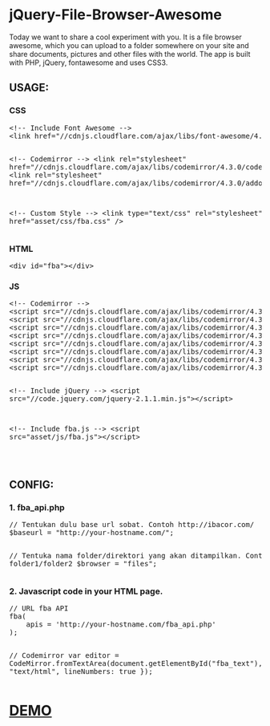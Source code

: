 jQuery-File-Browser-Awesome
===========================
<p>Today we want to share a cool experiment with you. It is a file browser awesome, which you can upload to a folder somewhere on your site and share documents, pictures and other files with the world. The app is built with PHP, jQuery, fontawesome and uses CSS3.</p>

<h2>USAGE:</h2>
<h3>CSS</h3>
<pre>
&lt;!-- Include Font Awesome --&gt;
&lt;link href="//cdnjs.cloudflare.com/ajax/libs/font-awesome/4.1.0/css/font-awesome.min.css" rel="stylesheet"&gt;
        
&lt;!-- Codemirror --&gt;
&lt;link rel="stylesheet" href="//cdnjs.cloudflare.com/ajax/libs/codemirror/4.3.0/codemirror.min.css"&gt;
&lt;link rel="stylesheet" href="//cdnjs.cloudflare.com/ajax/libs/codemirror/4.3.0/addon/dialog/dialog.min.css"&gt;
        
&lt;!-- Custom Style --&gt;
&lt;link type="text/css" rel="stylesheet" href="asset/css/fba.css" /&gt;
</pre>
<h3>HTML</h3>
<pre>
&lt;div id="fba"&gt;&lt;/div&gt;
</pre>
<h3>JS</h3>
<pre>
&lt;!-- Codemirror --&gt;
&lt;script src="//cdnjs.cloudflare.com/ajax/libs/codemirror/4.3.0/codemirror.min.js"&gt;&lt;/script&gt;
&lt;script src="//cdnjs.cloudflare.com/ajax/libs/codemirror/4.3.0/mode/xml/xml.min.js"&gt;&lt;/script&gt;
&lt;script src="//cdnjs.cloudflare.com/ajax/libs/codemirror/4.3.0/mode/javascript/javascript.min.js"&gt;&lt;/script&gt;
&lt;script src="//cdnjs.cloudflare.com/ajax/libs/codemirror/4.3.0/mode/css/css.min.js"&gt;&lt;/script&gt;
&lt;script src="//cdnjs.cloudflare.com/ajax/libs/codemirror/4.3.0/mode/htmlmixed/htmlmixed.min.js"&gt;&lt;/script&gt;
&lt;script src="//cdnjs.cloudflare.com/ajax/libs/codemirror/4.3.0/addon/dialog/dialog.min.js"&gt;&lt;/script&gt;
&lt;script src="//cdnjs.cloudflare.com/ajax/libs/codemirror/4.3.0/addon/search/searchcursor.min.js"&gt;&lt;/script&gt;
&lt;script src="//cdnjs.cloudflare.com/ajax/libs/codemirror/4.3.0/addon/search/search.min.js"&gt;&lt;/script&gt;
        
&lt;!-- Include jQuery --&gt;
&lt;script src="//code.jquery.com/jquery-2.1.1.min.js"&gt;&lt;/script&gt;
        
&lt;!-- Include fba.js --&gt;
&lt;script src="asset/js/fba.js"&gt;&lt;/script&gt;
</pre>
<br>
<h2>CONFIG:</h2>
<h3>1. fba_api.php</h3>
<pre>
// Tentukan dulu base url sobat. Contoh http://ibacor.com/
$baseurl = "http://your-hostname.com/";

// Tentuka nama folder/direktori yang akan ditampilkan. Contoh folder1/folder2
$browser = "files";
</pre>

<h3>2. Javascript code in your HTML page.</h3>
<pre>
// URL fba API
fba(
	apis = 'http://your-hostname.com/fba_api.php'
);

// Codemirror
var editor = CodeMirror.fromTextArea(document.getElementById("fba_text"),
{
   mode: "text/html", 
   lineNumbers: true
});
</pre>

<h1><a href="http://ibacor.com/file" target="_blank">DEMO</a></h1>
